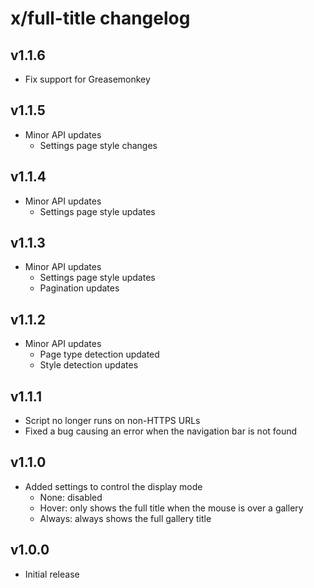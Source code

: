 # x/full-title changelog

## v1.1.6
* Fix support for Greasemonkey

## v1.1.5
* Minor API updates
  * Settings page style changes

## v1.1.4
* Minor API updates
  * Settings page style updates

## v1.1.3
* Minor API updates
  * Settings page style updates
  * Pagination updates

## v1.1.2
* Minor API updates
  * Page type detection updated
  * Style detection updates

## v1.1.1
* Script no longer runs on non-HTTPS URLs
* Fixed a bug causing an error when the navigation bar is not found

## v1.1.0
* Added settings to control the display mode
  * None: disabled
  * Hover: only shows the full title when the mouse is over a gallery
  * Always: always shows the full gallery title

## v1.0.0
* Initial release
